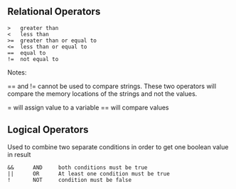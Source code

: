 

## Relational Operators 

    >   greater than
    <   less than
    >=  greater than or equal to
    <=  less than or equal to
    ==  equal to
    !=  not equal to

Notes:

== and != cannot be used to compare strings. These two operators will compare the memory locations of the strings
and not the values.

=   will assign value to a variable
==  will compare values

## Logical Operators
Used to combine two separate conditions in order to get one boolean value in result

    &&      AND     both conditions must be true
    ||      OR      At least one condition must be true
    !       NOT     condition must be false
    
